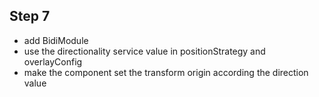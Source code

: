 ## Step 7

- add BidiModule
- use the directionality service value in positionStrategy and overlayConfig
- make the component set the transform origin according the direction value
